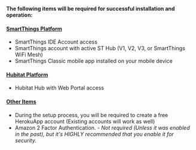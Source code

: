 **The following items will be required for successful installation and operation:**

<h4><u>SmartThings Platform</u></h4>

* SmartThings IDE Account access
* SmartThings account with active ST Hub (V1, V2, V3, or SmartThings WiFi Mesh)
* SmartThings Classic mobile app installed on your mobile device

<h4><u>Hubitat Platform</u></h4>

* Hubitat Hub with Web Portal access

<h4><u>Other Items</u></h4>

* During the setup process, you will be required to create a free HerokuApp account (Existing accounts will work as well)
* Amazon 2 Factor Authentication. - *Not required (Unless it was enabled in the past), but it's HIGHLY recommended that you enable it for security.*
